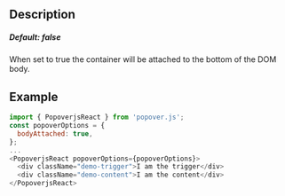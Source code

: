## Description

##### Default: false

When set to true the container will be attached to the bottom of the DOM body.

## Example

```javascript
import { PopoverjsReact } from 'popover.js';
const popoverOptions = {
  bodyAttached: true,
};
...
<PopoverjsReact popoverOptions={popoverOptions}>
  <div className="demo-trigger">I am the trigger</div>
  <div className="demo-content">I am the content</div>
</PopoverjsReact>
```
